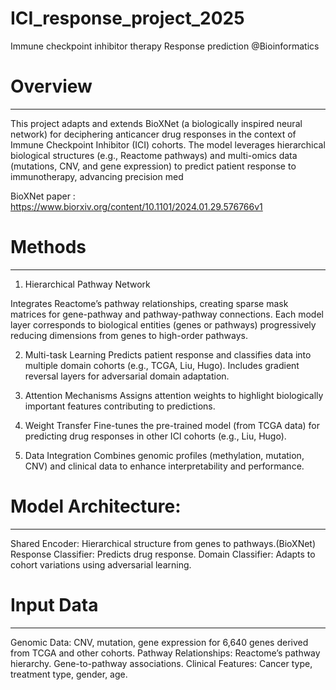 # ICI_response_project_2025
Immune checkpoint inhibitor therapy Response prediction @Bioinformatics

# Overview
--- 
This project adapts and extends BioXNet (a biologically inspired neural network) for deciphering anticancer drug responses in the context of Immune Checkpoint Inhibitor (ICI) cohorts. The model leverages hierarchical biological structures (e.g., Reactome pathways) and multi-omics data (mutations, CNV, and gene expression) to predict patient response to immunotherapy, advancing precision med

BioXNet paper : https://www.biorxiv.org/content/10.1101/2024.01.29.576766v1

# Methods
--- 
1. Hierarchical Pathway Network

Integrates Reactome’s pathway relationships, creating sparse mask matrices for gene-pathway and pathway-pathway connections.
Each model layer corresponds to biological entities (genes or pathways) progressively reducing dimensions from genes to high-order pathways.

2. Multi-task Learning
Predicts patient response and classifies data into multiple domain cohorts (e.g., TCGA, Liu, Hugo).
Includes gradient reversal layers for adversarial domain adaptation.

3. Attention Mechanisms
Assigns attention weights to highlight biologically important features contributing to predictions.

4. Weight Transfer
Fine-tunes the pre-trained model (from TCGA data) for predicting drug responses in other ICI cohorts (e.g., Liu, Hugo).

5. Data Integration
Combines genomic profiles (methylation, mutation, CNV) and clinical data to enhance interpretability and performance.

# Model Architecture:
---
Shared Encoder: Hierarchical structure from genes to pathways.(BioXNet)
Response Classifier: Predicts drug response.
Domain Classifier: Adapts to cohort variations using adversarial learning.

# Input Data
---
Genomic Data: CNV, mutation, gene expression for 6,640 genes derived from TCGA and other cohorts.
Pathway Relationships: Reactome’s pathway hierarchy. Gene-to-pathway associations.
Clinical Features: Cancer type, treatment type, gender, age.






